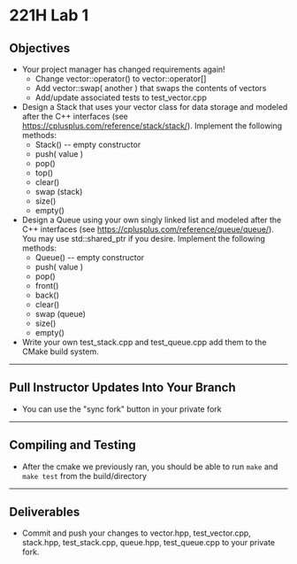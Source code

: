 # 221H Lab 1

## Objectives
* Your project manager has changed requirements again!
  * Change vector::operator() to vector::operator[]
  * Add vector::swap( another ) that swaps the contents of vectors  
  * Add/update associated tests to test_vector.cpp
* Design a Stack that uses your vector class for data storage and modeled after the C++ interfaces (see https://cplusplus.com/reference/stack/stack/).  Implement the following methods:
  * Stack() -- empty constructor
  * push( value )
  * pop()
  * top()
  * clear()
  * swap (stack)
  * size()
  * empty()
* Design a Queue using your own singly linked list and modeled after the C++ interfaces (see https://cplusplus.com/reference/queue/queue/).  You may use std::shared_ptr if you desire.  Implement the following methods:
  * Queue() -- empty constructor
  * push( value )
  * pop()
  * front()
  * back()
  * clear()
  * swap (queue)
  * size()
  * empty()
* Write your own test_stack.cpp and test_queue.cpp add them to the CMake build system.

---
## Pull Instructor Updates Into Your Branch
* You can use the "sync fork" button in your private fork

---
## Compiling and Testing
* After the cmake we previously ran, you should be able to run `make` and `make test` from the build/directory

---
## Deliverables
* Commit and push your changes to vector.hpp, test_vector.cpp, stack.hpp, test_stack.cpp, queue.hpp, test_queue.cpp to your private fork.
